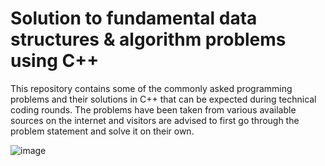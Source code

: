 # Solution to fundamental data structures & algorithm problems using C++
This repository contains some of the commonly asked programming problems and their solutions in C++ that can be expected during technical coding rounds. The problems have been taken from various available sources on the internet and visitors are advised to first go through the problem statement and solve it on their own.

![image](https://user-images.githubusercontent.com/80598737/162000725-4c5a7dfa-f5e8-49bb-a53e-bd6a55c8df59.png)
